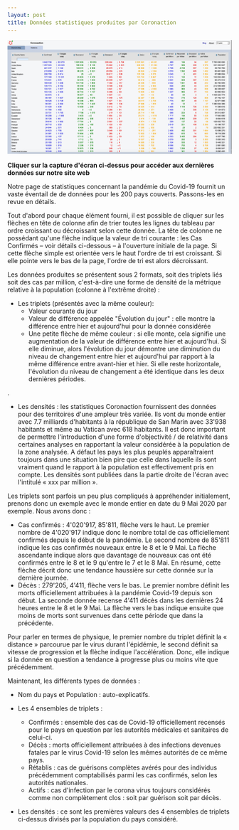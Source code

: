 ```yaml
---
layout: post
title: Données statistiques produites par Coronaction
---
```


[<img src="/images/coronaction-statistics.jpg">](https://www.coronaction.net/)

**Cliquer sur la capture d&#39;écran ci-dessus pour accéder aux dernières données sur notre site web**

Notre page de statistiques concernant la pandémie du Covid-19 fournit un vaste éventail de de données pour les 200 pays couverts. Passons-les en revue en détails.

Tout d&#39;abord pour chaque élément fourni, il est possible de cliquer sur les flèches en tête de colonne afin de trier toutes les lignes du tableau par ordre croissant ou décroissant selon cette donnée. La tête de colonne ne possédant qu&#39;une flèche indique la valeur de tri courante : les Cas Confirmés – voir détails ci-dessous – à l&#39;ouverture initiale de la page. Si cette flèche simple est orientée vers le haut l&#39;ordre de tri est croissant. Si elle pointe vers le bas de la page, l&#39;ordre de tri est alors décroissant.

Les données produites se présentent sous 2 formats, soit des triplets liés soit des cas par million, c&#39;est-à-dire une forme de densité de la métrique relative à la population (colonne à l&#39;extrême droite) :

- Les triplets (présentés avec la même couleur):
  - Valeur courante du jour
  - Valeur de différence appelée &quot;Évolution du jour&quot; : elle montre la différence entre hier et aujourd&#39;hui pour la donnée considérée
  - Une petite flèche de même couleur : si elle monte, cela signifie une augmentation de la valeur de différence entre hier et aujourd&#39;hui. Si elle diminue, alors l&#39;évolution du jour démontre une diminution du niveau de changement entre hier et aujourd&#39;hui par rapport à la même différence entre avant-hier et hier. Si elle reste horizontale, l&#39;évolution du niveau de changement a été identique dans les deux dernières périodes.

.

- Les densités : les statistiques Coronaction fournissent des données pour des territoires d&#39;une ampleur très variée. Ils vont du monde entier avec 7.7 milliards d&#39;habitants à la république de San Marin avec 33&#39;938 habitants et même au Vatican avec 618 habitants. Il est donc important de permettre l&#39;introduction d&#39;une forme d&#39;objectivité / de relativité dans certaines analyses en rapportant la valeur considérée à la population de la zone analysée. A défaut les pays les plus peuplés apparaîtraient toujours dans une situation bien pire que celle dans laquelle ils sont vraiment quand le rapport à la population est effectivement pris en compte. Les densités sont publiées dans la partie droite de l&#39;écran avec l&#39;intitulé « xxx par million ».

Les triplets sont parfois un peu plus compliqués à appréhender initialement, prenons donc un exemple avec le monde entier en date du 9 Mai 2020 par exemple. Nous avons donc :

- Cas confirmés : 4&#39;020&#39;917, 85&#39;811, flèche vers le haut. Le premier nombre de 4&#39;020&#39;917 indique donc le nombre total de cas officiellement confirmés depuis le début de la pandémie. Le second nombre de 85&#39;811 indique les cas confirmés nouveaux entre le 8 et le 9 Mai. La flèche ascendante indique alors que davantage de nouveaux cas ont été confirmés entre le 8 et le 9 qu&#39;entre le 7 et le 8 Mai. En résumé, cette flèche décrit donc une tendance haussière sur cette donnée sur la dernière journée.
- Décès : 279&#39;205, 4&#39;411, flèche vers le bas. Le premier nombre définit les morts officiellement attribuées à la pandémie Covid-19 depuis son début. La seconde donnée recense 4&#39;411 décès dans les dernières 24 heures entre le 8 et le 9 Mai. La flèche vers le bas indique ensuite que moins de morts sont survenues dans cette période que dans la précédente.

Pour parler en termes de physique, le premier nombre du triplet définit la « distance » parcourue par le virus durant l&#39;épidémie, le second définit sa vitesse de progression et la flèche indique l&#39;accélération. Donc, elle indique si la donnée en question a tendance à progresse plus ou moins vite que précédemment.

Maintenant, les différents types de données :

- Nom du pays et Population : auto-explicatifs.

- Les 4 ensembles de triplets :
  - Confirmés : ensemble des cas de Covid-19 officiellement recensés pour le pays en question par les autorités médicales et sanitaires de celui-ci.
  - Décès : morts officiellement attribuées à des infections devenues fatales par le virus Covid-19 selon les mêmes autorités de ce même pays.
  - Rétablis : cas de guérisons complètes avérés pour des individus précédemment comptabilisés parmi les cas confirmés, selon les autorités nationales.
  - Actifs : cas d&#39;infection par le corona virus toujours considérés comme non complètement clos : soit par guérison soit par décès.
- Les densités : ce sont les premières valeurs des 4 ensembles de triplets ci-dessus divisés par la population du pays considéré.
